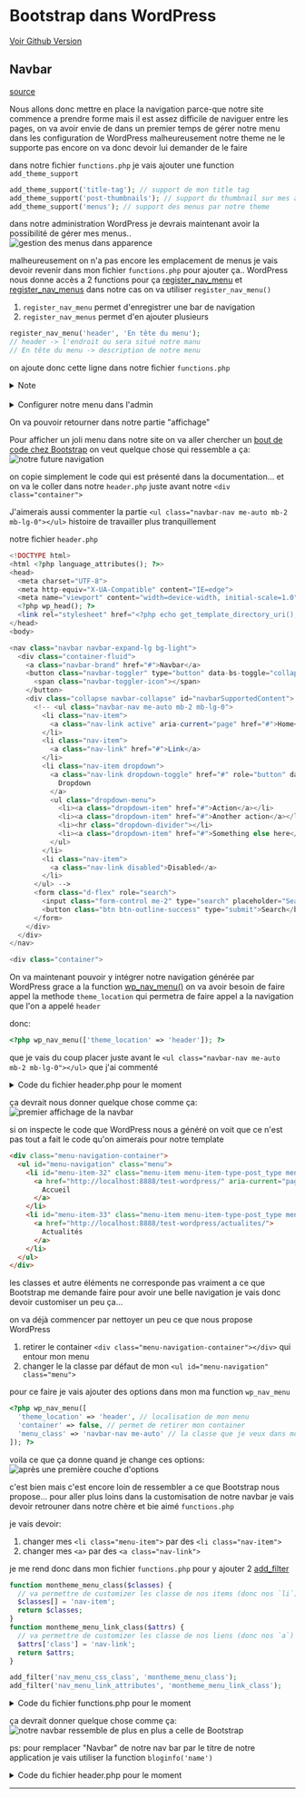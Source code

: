 # Bootstrap dans WordPress

[Voir Github Version](https://github.com/Poulycroc/lessons-isfsc/blob/master/courses/08__navbar_search.md)

## Navbar
[source](https://www.youtube.com/watch?v=8SWt8bc2gK0&list=PLjwdMgw5TTLWF1VV9TFWrsUTvWjtGS7Qt&index=9)

Nous allons donc mettre en place la navigation parce-que notre site commence a prendre forme mais il est assez difficile de naviguer entre les pages, on va avoir envie de dans un premier temps de gérer notre menu dans les configuration de WordPress malheureusement notre theme ne le supporte pas encore on va donc devoir lui demander de le faire

dans notre fichier `functions.php` je vais ajouter une function `add_theme_support`
```php
add_theme_support('title-tag'); // support de mon title tag
add_theme_support('post-thumbnails'); // support du thumbnail sur mes articles
add_theme_support('menus'); // support des menus par notre theme
```

dans notre administration WordPress je devrais maintenant avoir la possibilité de gérer mes menus..<br><img src=".screenshots/Screenshot 2022-11-21 at 18.25.39.png" alt="gestion des menus dans apparence">

malheureusement on n'a pas encore les emplacement de menus je vais devoir revenir dans mon fichier `functions.php` pour ajouter ça.. WordPress nous donne accès a 2 functions pour ça [register_nav_menu](https://developer.wordpress.org/reference/functions/register_nav_menu/) et [register_nav_menus](https://developer.wordpress.org/reference/functions/register_nav_menus/) dans notre cas on va utiliser `register_nav_menu()`

1. `register_nav_menu` permet d'enregistrer une bar de navigation
2. `register_nav_menus` permet d'en ajouter plusieurs

```php
register_nav_menu('header', 'En tête du menu');
// header -> l'endroit ou sera situé notre manu 
// En tête du menu -> description de notre menu
```

on ajoute donc cette ligne dans notre fichier `functions.php`

<details>
<summary>Note</summary>

---
Notre fichier `functions.php` pour le moment 
```php
<?php

add_theme_support('title-tag'); // support de mon title tag
add_theme_support('post-thumbnails'); // support du thumbnail sur mes articles
add_theme_support('menus'); // support des menus par notre theme
register_nav_menu('header', 'En tête du menu');

function wpbootstrap_styles_scripts() {
  wp_enqueue_style('style', get_stylesheet_uri());
  wp_enqueue_style('bootstrap', 'https://cdn.jsdelivr.net/npm/bootstrap@5.2.2/dist/css/bootstrap.min.css');
  wp_enqueue_script('bootstrap-bundle', 'https://cdn.jsdelivr.net/npm/bootstrap@5.2.2/dist/js/bootstrap.bundle.min.js', false, '1.0.0', true);
}
add_action('wp_enqueue_scripts', 'wpbootstrap_styles_scripts');

```
---
</details>
<br>
<details>
<summary>Configurer notre menu dans l'admin</summary>

---
1. quand on retourne dans notre configuration, a première vue rien de bien fou je vois simplement que j'ai la possibilité de sélectionner "en tête du menu"<br><img src=".screenshots/Screenshot 2022-11-21 at 18.41.30.png"  alt="après l'enregistrement du register_nav_menu">
2. je vais pouvoir continuer la configuration..<br><img src=".screenshots/Screenshot 2022-11-21 at 18.43.43.png" alt="menu configuration">
3. je vais pouvoir ajouter des pages a mon menu<br><img src=".screenshots/Screenshot 2022-11-21 at 18.46.50.png" alt="ajouter des pages a mon menu header">
---
</details>

On va pouvoir retourner dans notre partie "affichage"

Pour afficher un joli menu dans notre site on va aller chercher un [bout de code chez Bootstrap](https://getbootstrap.com/docs/5.2/components/navbar/) on veut quelque chose qui ressemble a ça: <br><img src=".screenshots/Screenshot 2022-11-21 at 18.53.07.png" alt="notre future navigation">

on copie simplement le code qui est présenté dans la documentation... et on va le coller dans notre `header.php` juste avant notre `<div class="container">`

J'aimerais aussi commenter la partie `<ul class="navbar-nav me-auto mb-2 mb-lg-0"></ul>` histoire de travailler plus tranquillement

notre fichier `header.php`
```php
<!DOCTYPE html>
<html <?php language_attributes(); ?>>
<head>
  <meta charset="UTF-8">
  <meta http-equiv="X-UA-Compatible" content="IE=edge">
  <meta name="viewport" content="width=device-width, initial-scale=1.0">
  <?php wp_head(); ?>
  <link rel="stylesheet" href="<?php echo get_template_directory_uri(); ?>/assets/css/app.css">
</head>
<body>

<nav class="navbar navbar-expand-lg bg-light">
  <div class="container-fluid">
    <a class="navbar-brand" href="#">Navbar</a>
    <button class="navbar-toggler" type="button" data-bs-toggle="collapse" data-bs-target="#navbarSupportedContent" aria-controls="navbarSupportedContent" aria-expanded="false" aria-label="Toggle navigation">
      <span class="navbar-toggler-icon"></span>
    </button>
    <div class="collapse navbar-collapse" id="navbarSupportedContent">
      <!-- <ul class="navbar-nav me-auto mb-2 mb-lg-0">
        <li class="nav-item">
          <a class="nav-link active" aria-current="page" href="#">Home</a>
        </li>
        <li class="nav-item">
          <a class="nav-link" href="#">Link</a>
        </li>
        <li class="nav-item dropdown">
          <a class="nav-link dropdown-toggle" href="#" role="button" data-bs-toggle="dropdown" aria-expanded="false">
            Dropdown
          </a>
          <ul class="dropdown-menu">
            <li><a class="dropdown-item" href="#">Action</a></li>
            <li><a class="dropdown-item" href="#">Another action</a></li>
            <li><hr class="dropdown-divider"></li>
            <li><a class="dropdown-item" href="#">Something else here</a></li>
          </ul>
        </li>
        <li class="nav-item">
          <a class="nav-link disabled">Disabled</a>
        </li>
      </ul> -->
      <form class="d-flex" role="search">
        <input class="form-control me-2" type="search" placeholder="Search" aria-label="Search">
        <button class="btn btn-outline-success" type="submit">Search</button>
      </form>
    </div>
  </div>
</nav>

<div class="container">
```

On va maintenant pouvoir y intégrer notre navigation générée par WordPress grace a la function [wp_nav_menu()](https://developer.wordpress.org/reference/functions/wp_nav_menu/) on va avoir besoin de faire appel la methode `theme_location` qui permetra de faire appel a la navigation que l'on a appelé `header`

donc: 
```php 
<?php wp_nav_menu(['theme_location' => 'header']); ?>
```

que je vais du coup placer juste avant le `<ul class="navbar-nav me-auto mb-2 mb-lg-0"></ul>` que j'ai commenté
<details>
<summary>Code du fichier header.php pour le moment</summary>

---
```php
<!DOCTYPE html>
<html <?php language_attributes(); ?>>
<head>
  <meta charset="UTF-8">
  <meta http-equiv="X-UA-Compatible" content="IE=edge">
  <meta name="viewport" content="width=device-width, initial-scale=1.0">
  <?php wp_head(); ?>
  <link rel="stylesheet" href="<?php echo get_template_directory_uri(); ?>/assets/css/app.css">
</head>
<body>

<nav class="navbar navbar-expand-lg bg-light">
  <div class="container-fluid">
    <a class="navbar-brand" href="#">Navbar</a>
    <button class="navbar-toggler" type="button" data-bs-toggle="collapse" data-bs-target="#navbarSupportedContent" aria-controls="navbarSupportedContent" aria-expanded="false" aria-label="Toggle navigation">
      <span class="navbar-toggler-icon"></span>
    </button>
    <div class="collapse navbar-collapse" id="navbarSupportedContent">
      <?php wp_nav_menu(['theme_location' => 'header']); ?>
      <!-- <ul class="navbar-nav me-auto mb-2 mb-lg-0">
        <li class="nav-item">
          <a class="nav-link active" aria-current="page" href="#">Home</a>
        </li>
        <li class="nav-item">
          <a class="nav-link" href="#">Link</a>
        </li>
        <li class="nav-item dropdown">
          <a class="nav-link dropdown-toggle" href="#" role="button" data-bs-toggle="dropdown" aria-expanded="false">
            Dropdown
          </a>
          <ul class="dropdown-menu">
            <li><a class="dropdown-item" href="#">Action</a></li>
            <li><a class="dropdown-item" href="#">Another action</a></li>
            <li><hr class="dropdown-divider"></li>
            <li><a class="dropdown-item" href="#">Something else here</a></li>
          </ul>
        </li>
        <li class="nav-item">
          <a class="nav-link disabled">Disabled</a>
        </li>
      </ul> -->
      <form class="d-flex" role="search">
        <input class="form-control me-2" type="search" placeholder="Search" aria-label="Search">
        <button class="btn btn-outline-success" type="submit">Search</button>
      </form>
    </div>
  </div>
</nav>

<div class="container">
```
---
</details>

ça devrait nous donner quelque chose comme ça:<br><img src=".screenshots/Screenshot 2022-11-21 at 22.43.23.png" alt="premier affichage de la navbar" />

si on inspecte le code que WordPress nous a généré on voit que ce n'est pas tout a fait le code qu'on aimerais pour notre template 
```html
<div class="menu-navigation-container">
  <ul id="menu-navigation" class="menu">
    <li id="menu-item-32" class="menu-item menu-item-type-post_type menu-item-object-page menu-item-home current-menu-item page_item page-item-28 current_page_item menu-item-32">
      <a href="http://localhost:8888/test-wordpress/" aria-current="page">
        Accueil
      </a>
    </li>
    <li id="menu-item-33" class="menu-item menu-item-type-post_type menu-item-object-page menu-item-33">
      <a href="http://localhost:8888/test-wordpress/actualites/">
        Actualités
      </a>
    </li>
  </ul>
</div>
```
les classes et autre éléments ne corresponde pas vraiment a ce que Bootstrap me demande faire pour avoir une belle navigation je vais donc devoir customiser un peu ça...

on va déjà commencer par nettoyer un peu ce que nous propose WordPress
1. retirer le container `<div class="menu-navigation-container"></div>` qui entour mon menu
2. changer le la classe par défaut de mon `<ul id="menu-navigation" class="menu">`

pour ce faire je vais ajouter des options dans mon ma function `wp_nav_menu`
```php
<?php wp_nav_menu([
  'theme_location' => 'header', // localisation de mon menu
  'container' => false, // permet de retirer mon container
  'menu_class' => 'navbar-nav me-auto' // la classe que je veux dans mon <ul></ul>
]); ?>
```
voila ce que ça donne quand je change ces options:<br><img src=".screenshots/Screenshot 2022-11-21 at 22.56.15.png" alt="après une première couche d'options">

c'est bien mais c'est encore loin de ressembler a ce que Bootstrap nous propose... pour aller plus loins dans la customisation de notre navbar je vais devoir retrouner dans notre chère et bie aimé `functions.php` 

je vais devoir:
1. changer mes `<li class="menu-item">` par des `<li class="nav-item">`
1. changer mes `<a>` par des `<a class="nav-link">`

je me rend donc dans mon fichier `functions.php` pour y ajouter 2 [add_filter](https://developer.wordpress.org/reference/functions/add_filter/) 
```php
function montheme_menu_class($classes) {
  // va permettre de customizer les classe de nos items (donc nos `li`)
  $classes[] = 'nav-item';
  return $classes;
}
function montheme_menu_link_class($attrs) {
  // va permettre de customizer les classe de nos liens (donc nos `a`)
  $attrs['class'] = 'nav-link';
  return $attrs;
}

add_filter('nav_menu_css_class', 'montheme_menu_class');
add_filter('nav_menu_link_attributes', 'montheme_menu_link_class');
```
<details>
<summary>Code du fichier functions.php pour le moment</summary>

---
```php
<?php

add_theme_support('title-tag'); // support de mon title tag
add_theme_support('post-thumbnails'); // support du thumbnail sur mes articles
add_theme_support('menus'); // support des menus par notre theme
register_nav_menu('header', 'En tête du menu');

function wpbootstrap_styles_scripts() {
  wp_enqueue_style('style', get_stylesheet_uri());
  wp_enqueue_style('bootstrap', 'https://cdn.jsdelivr.net/npm/bootstrap@5.2.2/dist/css/bootstrap.min.css');
  wp_enqueue_script('bootstrap-bundle', 'https://cdn.jsdelivr.net/npm/bootstrap@5.2.2/dist/js/bootstrap.bundle.min.js', false, '1.0.0', true);
}
add_action('wp_enqueue_scripts', 'wpbootstrap_styles_scripts');


function montheme_menu_class($classes) {
  $classes[] = 'nav-item';
  return $classes;
}
function montheme_menu_link_class($attrs) {
  $attrs['class'] = 'nav-link';
  return $attrs;
}

add_filter('nav_menu_css_class', 'montheme_menu_class');
add_filter('nav_menu_link_attributes', 'montheme_menu_link_class');
```
---
</details>

ça devrait donner quelque chose comme ça:<br><img src=".screenshots/Screenshot 2022-11-21 at 23.08.28.png" alt="notre navbar ressemble de plus en plus a celle de Bootstrap">

ps: pour remplacer "Navbar" de notre nav bar par le titre de notre application je vais utiliser la function `bloginfo('name')`


<details>
<summary>Code du fichier header.php pour le moment</summary>

---
```php
<!DOCTYPE html>
<html <?php language_attributes(); ?>>
<head>
  <meta charset="UTF-8">
  <meta http-equiv="X-UA-Compatible" content="IE=edge">
  <meta name="viewport" content="width=device-width, initial-scale=1.0">
  <?php wp_head(); ?>
  <link rel="stylesheet" href="<?php echo get_template_directory_uri(); ?>/assets/css/app.css">
</head>
<body>

<nav class="navbar navbar-expand-lg bg-light">
  <div class="container-fluid">
    <a class="navbar-brand" href="#"><?php bloginfo('name'); ?></a>
    <button class="navbar-toggler" type="button" data-bs-toggle="collapse" data-bs-target="#navbarSupportedContent" aria-controls="navbarSupportedContent" aria-expanded="false" aria-label="Toggle navigation">
      <span class="navbar-toggler-icon"></span>
    </button>
    <div class="collapse navbar-collapse" id="navbarSupportedContent">
      <?php wp_nav_menu([
        'theme_location' => 'header',
        'container' => false,
        'menu_class' => 'navbar-nav me-auto'
      ]); ?>
      <form class="d-flex" role="search">
        <input class="form-control me-2" type="search" placeholder="Search" aria-label="Search">
        <button class="btn btn-outline-success" type="submit">Search</button>
      </form>
    </div>
  </div>
</nav>

<div class="container">
```
---
</details>

--- 


